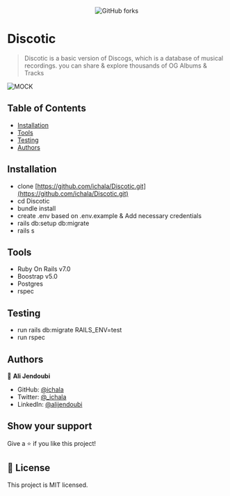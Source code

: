 <p align='center'>
<img alt="GitHub forks" src="https://img.shields.io/badge/Open-Source-green">
</p>

# Discotic

> Discotic is a basic version of Discogs, which is a database of musical recordings. you can share & explore thousands of OG Albums & Tracks


![MOCK](https://user-images.githubusercontent.com/89282221/207728971-ba4f6efa-2980-448c-8340-7df2c54b179f.png)




## Table of Contents 

* [Installation](#installation)
* [Tools](#tools)
* [Testing](#testing)
* [Authors](#authors)


## Installation
- clone [https://github.com/ichala/Discotic.git](https://github.com/ichala/Discotic.git)
- cd Discotic
- bundle install
- create .env based on .env.example & Add necessary credentials 
- rails db:setup db:migrate
- rails s

## Tools

- Ruby On Rails v7.0
- Boostrap v5.0
- Postgres 
- rspec

## Testing

- run rails db:migrate RAILS_ENV=test
- run rspec


## Authors

👤 **Ali Jendoubi**

- GitHub: [@ichala](https://github.com/ichala)
- Twitter: [@_ichala](https://twitter.com/_ichala)
- LinkedIn: [@alijendoubi](https://www.linkedin.com/in/alijendoubi/)



## Show your support

Give a ⭐️ if you like this project!


## 📝 License

This project is MIT licensed.
